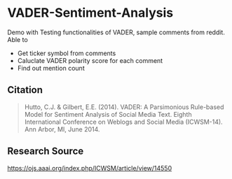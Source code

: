 # VADER-Sentiment-Analysis
Demo with Testing functionalities of VADER, sample comments from reddit.
Able to
- Get ticker symbol from comments
- Caluclate VADER polarity score for each comment
- Find out mention count

## Citation
> Hutto, C.J. & Gilbert, E.E. (2014). VADER: A Parsimonious Rule-based Model for Sentiment Analysis of Social Media Text. Eighth International Conference on Weblogs and Social Media (ICWSM-14). Ann Arbor, MI, June 2014.
## Research Source
https://ojs.aaai.org/index.php/ICWSM/article/view/14550
